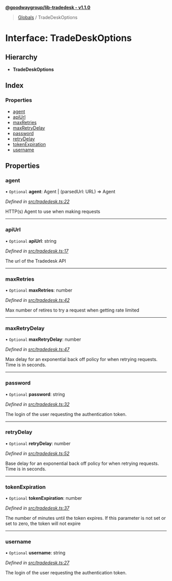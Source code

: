 **[@goodwaygroup/lib-tradedesk - v1.1.0](../README.md)**

> [Globals](../README.md) / TradeDeskOptions

# Interface: TradeDeskOptions

## Hierarchy

* **TradeDeskOptions**

## Index

### Properties

* [agent](tradedeskoptions.md#agent)
* [apiUrl](tradedeskoptions.md#apiurl)
* [maxRetries](tradedeskoptions.md#maxretries)
* [maxRetryDelay](tradedeskoptions.md#maxretrydelay)
* [password](tradedeskoptions.md#password)
* [retryDelay](tradedeskoptions.md#retrydelay)
* [tokenExpiration](tradedeskoptions.md#tokenexpiration)
* [username](tradedeskoptions.md#username)

## Properties

### agent

• `Optional` **agent**: Agent \| (parsedUrl: URL) => Agent

*Defined in [src/tradedesk.ts:22](https://github.com/GoodwayGroup/lib-tradedesk/blob/cc0625a/src/tradedesk.ts#L22)*

HTTP(s) Agent to use when making requests

___

### apiUrl

• `Optional` **apiUrl**: string

*Defined in [src/tradedesk.ts:17](https://github.com/GoodwayGroup/lib-tradedesk/blob/cc0625a/src/tradedesk.ts#L17)*

The url of the Tradedesk API

___

### maxRetries

• `Optional` **maxRetries**: number

*Defined in [src/tradedesk.ts:42](https://github.com/GoodwayGroup/lib-tradedesk/blob/cc0625a/src/tradedesk.ts#L42)*

Max number of retires to try a request when getting rate limited

___

### maxRetryDelay

• `Optional` **maxRetryDelay**: number

*Defined in [src/tradedesk.ts:47](https://github.com/GoodwayGroup/lib-tradedesk/blob/cc0625a/src/tradedesk.ts#L47)*

Max delay for an exponential back off policy for when retrying requests. Time is in seconds.

___

### password

• `Optional` **password**: string

*Defined in [src/tradedesk.ts:32](https://github.com/GoodwayGroup/lib-tradedesk/blob/cc0625a/src/tradedesk.ts#L32)*

The login of the user requesting the authentication token.

___

### retryDelay

• `Optional` **retryDelay**: number

*Defined in [src/tradedesk.ts:52](https://github.com/GoodwayGroup/lib-tradedesk/blob/cc0625a/src/tradedesk.ts#L52)*

Base delay for an exponential back off policy for when retrying requests. Time is in seconds.

___

### tokenExpiration

• `Optional` **tokenExpiration**: number

*Defined in [src/tradedesk.ts:37](https://github.com/GoodwayGroup/lib-tradedesk/blob/cc0625a/src/tradedesk.ts#L37)*

The number of minutes until the token expires. If this parameter is not set or set to zero, the token will not expire

___

### username

• `Optional` **username**: string

*Defined in [src/tradedesk.ts:27](https://github.com/GoodwayGroup/lib-tradedesk/blob/cc0625a/src/tradedesk.ts#L27)*

The login of the user requesting the authentication token.
